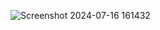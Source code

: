 ![Screenshot 2024-07-16 161432](https://github.com/user-attachments/assets/baa70aa2-82dd-4dc2-b1b5-90db6e10692e)
